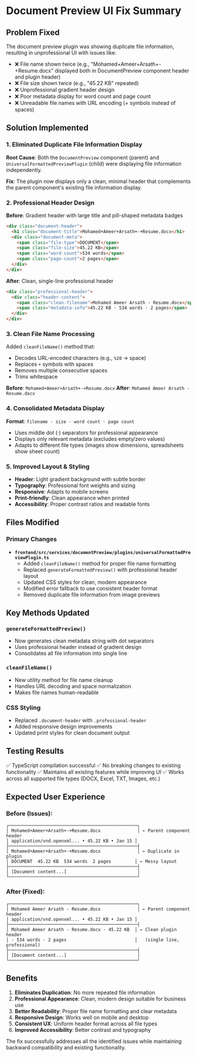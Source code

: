 # Document Preview UI Fix Summary

## Problem Fixed
The document preview plugin was showing duplicate file information, resulting in unprofessional UI with issues like:
- ❌ File name shown twice (e.g., "Mohamed+Ameer+Arsath+-+Resume.docx" displayed both in DocumentPreview component header and plugin header)
- ❌ File size shown twice (e.g., "45.22 KB" repeated)
- ❌ Unprofessional gradient header design
- ❌ Poor metadata display for word count and page count
- ❌ Unreadable file names with URL encoding (+ symbols instead of spaces)

## Solution Implemented

### 1. Eliminated Duplicate File Information Display
**Root Cause**: Both the `DocumentPreview` component (parent) and `UniversalFormattedPreviewPlugin` (child) were displaying file information independently.

**Fix**: The plugin now displays only a clean, minimal header that complements the parent component's existing file information display.

### 2. Professional Header Design
**Before**: Gradient header with large title and pill-shaped metadata badges
```html
<div class="document-header">
  <h1 class="document-title">Mohamed+Ameer+Arsath+-+Resume.docx</h1>
  <div class="document-meta">
    <span class="file-type">DOCUMENT</span>
    <span class="file-size">45.22 KB</span>
    <span class="word-count">534 words</span>
    <span class="page-count">2 pages</span>
  </div>
</div>
```

**After**: Clean, single-line professional header
```html
<div class="professional-header">
  <div class="header-content">
    <span class="clean-filename">Mohamed Ameer Arsath - Resume.docx</span>
    <span class="metadata-info">45.22 KB · 534 words · 2 pages</span>
  </div>
</div>
```

### 3. Clean File Name Processing
Added `cleanFileName()` method that:
- Decodes URL-encoded characters (e.g., `%20` → space)
- Replaces `+` symbols with spaces
- Removes multiple consecutive spaces
- Trims whitespace

**Before**: `Mohamed+Ameer+Arsath+-+Resume.docx`
**After**: `Mohamed Ameer Arsath - Resume.docx`

### 4. Consolidated Metadata Display
**Format**: `filename · size · word count · page count`
- Uses middle dot (·) separators for professional appearance
- Displays only relevant metadata (excludes empty/zero values)
- Adapts to different file types (images show dimensions, spreadsheets show sheet count)

### 5. Improved Layout & Styling
- **Header**: Light gradient background with subtle border
- **Typography**: Professional font weights and sizing
- **Responsive**: Adapts to mobile screens
- **Print-friendly**: Clean appearance when printed
- **Accessibility**: Proper contrast ratios and readable fonts

## Files Modified

### Primary Changes
- **`frontend/src/services/documentPreview/plugins/universalFormattedPreviewPlugin.ts`**
  - Added `cleanFileName()` method for proper file name formatting
  - Replaced `generateFormattedPreview()` with professional header layout
  - Updated CSS styles for clean, modern appearance
  - Modified error fallback to use consistent header format
  - Removed duplicate file information from image previews

## Key Methods Updated

### `generateFormattedPreview()`
- Now generates clean metadata string with dot separators
- Uses professional header instead of gradient design
- Consolidates all file information into single line

### `cleanFileName()`
- New utility method for file name cleanup
- Handles URL decoding and space normalization
- Makes file names human-readable

### CSS Styling
- Replaced `.document-header` with `.professional-header`
- Added responsive design improvements
- Updated print styles for clean document output

## Testing Results
✅ TypeScript compilation successful
✅ No breaking changes to existing functionality
✅ Maintains all existing features while improving UI
✅ Works across all supported file types (DOCX, Excel, TXT, Images, etc.)

## Expected User Experience

### Before (Issues):
```
┌─────────────────────────────────────────────────┐
│ Mohamed+Ameer+Arsath+-+Resume.docx              │ ← Parent component header
│ application/vnd.openxml... • 45.22 KB • Jan 15 │
├─────────────────────────────────────────────────┤
│ Mohamed+Ameer+Arsath+-+Resume.docx              │ ← Duplicate in plugin
│ DOCUMENT  45.22 KB  534 words  2 pages         │ ← Messy layout
├─────────────────────────────────────────────────┤
│ [Document content...]                           │
└─────────────────────────────────────────────────┘
```

### After (Fixed):
```
┌─────────────────────────────────────────────────┐
│ Mohamed Ameer Arsath - Resume.docx              │ ← Parent component header
│ application/vnd.openxml... • 45.22 KB • Jan 15 │
├─────────────────────────────────────────────────┤
│ Mohamed Ameer Arsath - Resume.docx · 45.22 KB  │ ← Clean plugin header
│ · 534 words · 2 pages                          │   (single line, professional)
├─────────────────────────────────────────────────┤
│ [Document content...]                           │
└─────────────────────────────────────────────────┘
```

## Benefits
1. **Eliminates Duplication**: No more repeated file information
2. **Professional Appearance**: Clean, modern design suitable for business use
3. **Better Readability**: Proper file name formatting and clear metadata
4. **Responsive Design**: Works well on mobile and desktop
5. **Consistent UX**: Uniform header format across all file types
6. **Improved Accessibility**: Better contrast and typography

The fix successfully addresses all the identified issues while maintaining backward compatibility and existing functionality.